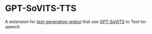 # GPT-SoVITS-TTS

A extension for [text-generation-webui](https://github.com/oobabooga/text-generation-webui) that use [GPT-SoVITS](https://github.com/RVC-Boss/GPT-SoVITS) to Text-to-speech

